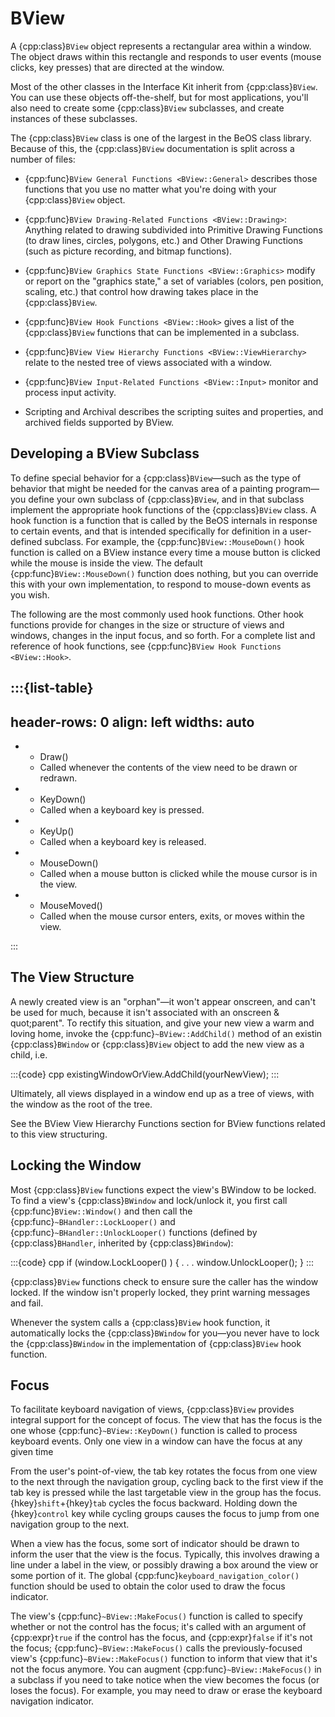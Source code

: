 # BView

A {cpp:class}`BView` object represents a rectangular area within a window.
The object draws within this rectangle and responds to user events (mouse
clicks, key presses) that are directed at the window.

Most of the other classes in the Interface Kit inherit from
{cpp:class}`BView`. You can use these objects off-the-shelf, but for most
applications, you'll also need to create some {cpp:class}`BView`
subclasses, and create instances of these subclasses.

The {cpp:class}`BView` class is one of the largest in the BeOS class
library. Because of this, the {cpp:class}`BView` documentation is split
across a number of files:

-   {cpp:func}`BView General Functions <BView::General>` describes those
functions that you use no matter what you're doing with your
{cpp:class}`BView` object.

-   {cpp:func}`BView Drawing-Related Functions <BView::Drawing>`: Anything
related to drawing subdivided into Primitive Drawing Functions (to draw
lines, circles, polygons, etc.) and Other Drawing Functions (such as
picture recording, and bitmap functions).

-   {cpp:func}`BView Graphics State Functions <BView::Graphics>` modify or
report on the "graphics state," a set of variables (colors, pen position,
scaling, etc.) that control how drawing takes place in the
{cpp:class}`BView`.

-   {cpp:func}`BView Hook Functions <BView::Hook>` gives a list of the
{cpp:class}`BView` functions that can be implemented in a subclass.

-   {cpp:func}`BView View Hierarchy Functions <BView::ViewHierarchy>` relate
to the nested tree of views associated with a window.

-   {cpp:func}`BView Input-Related Functions <BView::Input>` monitor and
process input activity.

-   Scripting and Archival describes the scripting suites and properties, and
archived fields supported by BView.

## Developing a BView Subclass

To define special behavior for a {cpp:class}`BView`—such as the type of
behavior that might be needed for the canvas area of a painting program—you
define your own subclass of {cpp:class}`BView`, and in that subclass
implement the appropriate hook functions of the {cpp:class}`BView` class. A
hook function is a function that is called by the BeOS internals in
response to certain events, and that is intended specifically for
definition in a user-defined subclass. For example, the
{cpp:func}`BView::MouseDown()` hook function is called on a BView instance
every time a mouse button is clicked while the mouse is inside the view.
The default {cpp:func}`BView::MouseDown()` function does nothing, but you
can override this with your own implementation, to respond to mouse-down
events as you wish.

The following are the most commonly used hook functions. Other hook
functions provide for changes in the size or structure of views and
windows, changes in the input focus, and so forth. For a complete list and
reference of hook functions, see {cpp:func}`BView Hook Functions
<BView::Hook>`.

:::{list-table}
---
header-rows: 0
align: left
widths: auto
---
-
	- Draw()
	- Called whenever the contents of the view need to be drawn or redrawn.
-
	- KeyDown()
	- Called when a keyboard key is pressed.
-
	- KeyUp()
	- Called when a keyboard key is released.
-
	- MouseDown()
	- Called when a mouse button is clicked while the mouse cursor is in the
		view.
-
	- MouseMoved()
	- Called when the mouse cursor enters, exits, or moves within the view.

:::

## The View Structure

A newly created view is an "orphan"—it won't appear onscreen, and can't be
used for much, because it isn't associated with an onscreen & quot;parent".
To rectify this situation, and give your new view a warm and loving home,
invoke the {cpp:func}`~BView::AddChild()` method of an existin
{cpp:class}`BWindow` or {cpp:class}`BView` object to add the new view as a
child, i.e.

:::{code} cpp
existingWindowOrView.AddChild(yourNewView);
:::

Ultimately, all views displayed in a window end up as a tree of views,
with the window as the root of the tree.

See the BView View Hierarchy Functions section for BView functions related
to this view structuring.

## Locking the Window

Most {cpp:class}`BView` functions expect the view's BWindow to be locked.
To find a view's {cpp:class}`BWindow` and lock/unlock it, you first call
{cpp:func}`BView::Window()` and then call the
{cpp:func}`~BHandler::LockLooper()` and
{cpp:func}`~BHandler::UnlockLooper()` functions (defined by
{cpp:class}`BHandler`, inherited by {cpp:class}`BWindow`):

:::{code} cpp
if (window.LockLooper() ) {
   . . .
   window.UnlockLooper();
}
:::

{cpp:class}`BView` functions check to ensure sure the caller has the
window locked. If the window isn't properly locked, they print warning
messages and fail.

Whenever the system calls a {cpp:class}`BView` hook function, it
automatically locks the {cpp:class}`BWindow` for you—you never have to lock
the {cpp:class}`BWindow` in the implementation of {cpp:class}`BView` hook
function.

## Focus

To facilitate keyboard navigation of views, {cpp:class}`BView` provides
integral support for the concept of focus. The view that has the focus is
the one whose {cpp:func}`~BView::KeyDown()` function is called to process
keyboard events. Only one view in a window can have the focus at any given
time

From the user's point-of-view, the tab key rotates the focus from one view
to the next through the navigation group, cycling back to the first view if
the tab key is pressed while the last targetable view in the group has the
focus. {hkey}`shift`+{hkey}`tab` cycles the focus backward. Holding down
the {hkey}`control` key while cycling groups causes the focus to jump from
one navigation group to the next.

When a view has the focus, some sort of indicator should be drawn to
inform the user that the view is the focus. Typically, this involves
drawing a line under a label in the view, or possibly drawing a box around
the view or some portion of it. The global
{cpp:func}`keyboard_navigation_color()` function should be used to obtain
the color used to draw the focus indicator.

The view's {cpp:func}`~BView::MakeFocus()` function is called to specify
whether or not the control has the focus; it's called with an argument of
{cpp:expr}`true` if the control has the focus, and {cpp:expr}`false` if
it's not the focus; {cpp:func}`~BView::MakeFocus()` calls the
previously-focused view's {cpp:func}`~BView::MakeFocus()` function to
inform that view that it's not the focus anymore. You can augment
{cpp:func}`~BView::MakeFocus()` in a subclass if you need to take notice
when the view becomes the focus (or loses the focus). For example, you may
need to draw or erase the keyboard navigation indicator.
